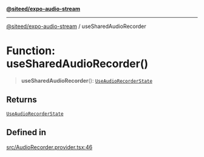 [**@siteed/expo-audio-stream**](../README.md)

***

[@siteed/expo-audio-stream](../README.md) / useSharedAudioRecorder

# Function: useSharedAudioRecorder()

> **useSharedAudioRecorder**(): [`UseAudioRecorderState`](../interfaces/UseAudioRecorderState.md)

## Returns

[`UseAudioRecorderState`](../interfaces/UseAudioRecorderState.md)

## Defined in

[src/AudioRecorder.provider.tsx:46](https://github.com/deeeed/expo-audio-stream/blob/9c6449d8edbf8895b3e36e4e30302d7cf8839d2c/packages/expo-audio-stream/src/AudioRecorder.provider.tsx#L46)
